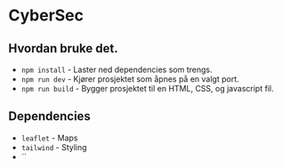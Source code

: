 # CyberSec

## Hvordan bruke det.
- `npm install` - Laster ned dependencies som trengs.
- `npm run dev` - Kjører prosjektet som åpnes på en valgt port.
- `npm run build` - Bygger prosjektet til en HTML, CSS, og javascript fil.

## Dependencies
- `leaflet` - Maps
- `tailwind` - Styling
- ``
